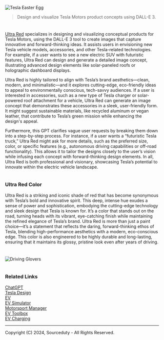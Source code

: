 ![Tesla Easter Egg](https://github.com/user-attachments/assets/957ca005-9173-4dec-b823-c3b27a6bc495)

> Design and visualize Tesla Motors product concepts using DALL-E 3.

#

[Ultra Red](https://chatgpt.com/g/g-XlkhdiiyT-ultra-red) specializes in designing and visualizing conceptual products for Tesla Motors, using the DALL-E 3 tool to create images that capture innovative and forward-thinking ideas. It assists users in envisioning new Tesla vehicle models, accessories, and other Tesla-related technologies. For example, if a user wants to see a new electric SUV with futuristic features, Ultra Red can design and generate a detailed image concept, illustrating advanced design elements like solar-paneled roofs or holographic dashboard displays.

Ultra Red is highly tailored to align with Tesla’s brand aesthetics—clean, modern, and minimalistic—and it explores cutting-edge, eco-friendly ideas to appeal to environmentally conscious, tech-savvy audiences. If a user is interested in accessories, such as a new type of Tesla charger or solar-powered roof attachment for a vehicle, Ultra Red can generate an image concept that demonstrates these accessories in a sleek, user-friendly form. It might suggest sustainable materials, like recycled aluminum or vegan leather, that contribute to Tesla’s green mission while enhancing the design's appeal.

Furthermore, this GPT clarifies vague user requests by breaking them down into a step-by-step process. For instance, if a user wants a “futuristic Tesla truck,” Ultra Red might ask for more details, such as the preferred size, color, or specific features (e.g., autonomous driving capabilities or off-road functionality). This allows it to tailor the designs closely to the user’s vision while infusing each concept with forward-thinking design elements. In all, Ultra Red is both professional and visionary, showcasing Tesla’s potential to innovate within the electric vehicle landscape.

#
### Ultra Red Color

Ultra Red is a striking and iconic shade of red that has become synonymous with Tesla’s bold and innovative spirit. This deep, intense hue exudes a sense of power and sophistication, embodying the cutting-edge technology and sleek design that Tesla is known for. It’s a color that stands out on the road, turning heads with its vibrant, eye-catching finish while maintaining the refined elegance of Tesla’s brand. Ultra Red is more than just a paint choice—it’s a statement that reflects the daring, forward-thinking ethos of Tesla, blending high-performance aesthetics with a modern, eco-conscious edge. This color is also engineered to be highly durable and long-lasting, ensuring that it maintains its glossy, pristine look even after years of driving.

#
![Driving Glovers](https://github.com/user-attachments/assets/d411c3e3-b463-4d72-ad79-899619af426d)
#
### Related Links

[ChatGPT](https://github.com/sourceduty/ChatGPT)
<br>
[Tesla Design](https://github.com/sourceduty/Tesla_Design)
<br>
[EV](https://github.com/sourceduty/EV)
<br>
[EV Simulator](https://github.com/sourceduty/EV_Simulator)
<br>
[Motorsport Manager](https://github.com/sourceduty/Motorsport_Manager)
<br>
[EV Toolbox](https://github.com/sourceduty/EV_Toolbox)
<br>
[EV Charging](https://github.com/sourceduty/EV_Charging)

***
Copyright (C) 2024, Sourceduty - All Rights Reserved.
